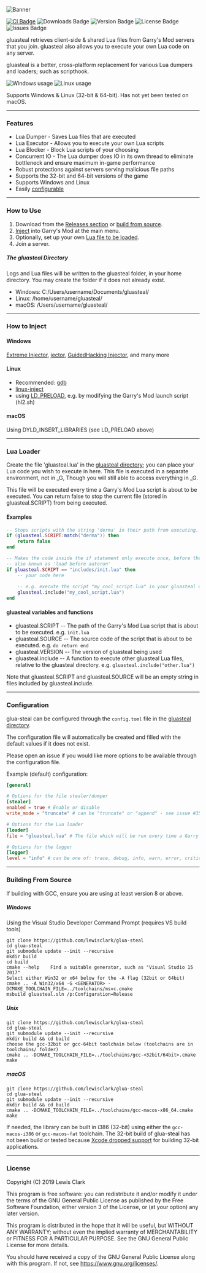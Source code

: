 ![Banner](https://i.imgur.com/LqJQrsL.png)

[![CI Badge](https://github.com/lewisclark/glua-steal/workflows/CI/badge.svg)](https://github.com/lewisclark/glua-steal/actions?query=workflow%3Aci)
![Downloads Badge](https://img.shields.io/github/downloads/lewisclark/glua-steal/total)
![Version Badge](https://img.shields.io/badge/version-2.0-green)
![License Badge](https://img.shields.io/github/license/lewisclark/glua-steal)
![Issues Badge](https://img.shields.io/github/issues/lewisclark/glua-steal)

gluasteal retrieves client-side & shared Lua files from Garry's Mod servers that you join. gluasteal also allows you to execute your own Lua code on any server.

gluasteal is a better, cross-platform replacement for various Lua dumpers and loaders; such as scripthook.

![Windows usage](https://i.imgur.com/j38AKQ7.png)
![Linux usage](https://i.imgur.com/N7reRXS.png)

Supports Windows & Linux (32-bit & 64-bit). Has not yet been tested on macOS.

---

### Features

* Lua Dumper - Saves Lua files that are executed
* Lua Executor - Allows you to execute your own Lua scripts
* Lua Blocker - Block Lua scripts of your choosing
* Concurrent IO - The Lua dumper does IO in its own thread to eliminate bottleneck and ensure maximum in-game performance
* Robust protections against servers serving malicious file paths
* Supports the 32-bit and 64-bit versions of the game
* Supports Windows and Linux
* Easily [configurable](#configuration)

---

### How to Use

1. Download from the [Releases section](https://github.com/lewisclark/glua-steal/releases) or [build from source](#Building-From-Source).
2. [Inject](#How-to-Inject) into Garry's Mod at the main menu.
3. Optionally, set up your own [Lua file to be loaded](#lua-loader).
4. Join a server.

##### The gluasteal Directory

Logs and Lua files will be written to the gluasteal folder, in your home directory. You may create the folder if it does not already exist.

* Windows: C:/Users/username/Documents/gluasteal/
* Linux: /home/username/gluasteal/
* macOS: /Users/username/gluasteal/

---

### How to Inject

#### Windows

[Extreme Injector](https://github.com/master131/ExtremeInjector), [jector](https://github.com/lewisclark/jector), [GuidedHacking Injector](https://github.com/guided-hacking/GuidedHacking-Injector), and many more

#### Linux

- Recommended: [gdb](https://github.com/AimTuxOfficial/AimTux/blob/master/load)
- [linux-inject](https://github.com/gaffe23/linux-inject)
- using [LD_PRELOAD](https://man7.org/linux/man-pages/man8/ld.so.8.html), e.g. by modifying the Garry's Mod launch script (hl2.sh)

#### macOS

Using DYLD\_INSERT\_LIBRARIES (see LD\_PRELOAD above)

---

### Lua Loader

Create the file 'gluasteal.lua' in the [gluasteal directory](#the-gluasteal-directory); you can place your Lua code you wish to execute in here. This file is executed in a separate environment, not in \_G, Though you will still able to access everything in \_G.

This file will be executed every time a Garry's Mod Lua script is about to be executed. You can return false to stop the current file (stored in gluasteal.SCRIPT) from being executed.

#### Examples

```lua
-- Stops scripts with the string 'derma' in their path from executing.
if (gluasteal.SCRIPT:match("derma")) then
	return false
end
```

```lua
-- Makes the code inside the if statement only execute once, before the first Lua file is loaded
-- also known as 'load before autorun'
if gluasteal.SCRIPT == "includes/init.lua" then
    -- your code here
    
    -- e.g. execute the script "my_cool_script.lua" in your gluasteal directory
    gluasteal.include("my_cool_script.lua")
end
```

#### gluasteal variables and functions
- gluasteal.SCRIPT -- The path of the Garry's Mod Lua script that is about to be executed. e.g. `init.lua`
- gluasteal.SOURCE -- The source code of the script that is about to be executed. e.g. `do return end`
- gluasteal.VERSION -- The version of gluasteal being used
- gluasteal.include -- A function to execute other gluasteal Lua files, relative to the gluasteal directory. e.g. `gluasteal.include("other.lua")`

Note that gluasteal.SCRIPT and gluasteal.SOURCE will be an empty string in files included by gluasteal.include.

---

### Configuration

glua-steal can be configured through the `config.toml` file in the [gluasteal directory](#the-gluasteal-directory).

The configuration file will automatically be created and filled with the default values if it does not exist.

Please open an issue if you would like more options to be available through the configuration file.

Example (default) configuration:
```toml
[general]

# Options for the file stealer/dumper
[stealer]
enabled = true # Enable or disable
write_mode = "truncate" # can be "truncate" or "append" - see issue #35 for info

# Options for the Lua loader
[loader]
file = "gluasteal.lua" # The file which will be run every time a Garry's Mod script is executed - relative to the glua-steal directory

# Options for the logger
[logger]
level = "info" # can be one of: trace, debug, info, warn, error, critical
```

---

### Building From Source

If building with GCC, ensure you are using at least version 8 or above.

##### Windows

Using the Visual Studio Developer Command Prompt (requires VS build tools)

```
git clone https://github.com/lewisclark/glua-steal
cd glua-steal
git submodule update --init --recursive
mkdir build
cd build
cmake --help	Find a suitable generator, such as "Visual Studio 15 2017"
Select either Win32 or x64 below for the -A flag (32bit or 64bit)
cmake .. -A Win32/x64 -G <GENERATOR> -DCMAKE_TOOLCHAIN_FILE=../toolchains/msvc.cmake 
msbuild gluasteal.sln /p:Configuration=Release
```

##### Unix
```
git clone https://github.com/lewisclark/glua-steal
cd glua-steal
git submodule update --init --recursive
mkdir build && cd build
choose the gcc-32bit or gcc-64bit toolchain below (toolchains are in toolchains/ folder)
cmake .. -DCMAKE_TOOLCHAIN_FILE=../toolchains/gcc-<32bit/64bit>.cmake
make
```

##### macOS
```
git clone https://github.com/lewisclark/glua-steal
cd glua-steal
git submodule update --init --recursive
mkdir build && cd build
cmake .. -DCMAKE_TOOLCHAIN_FILE=../toolchains/gcc-macos-x86_64.cmake
make
```

If needed, the library can be built in i386 (32-bit) using either the `gcc-macos-i386` or `gcc-macos-fat` toolchain. The 32-bit build of glua-steal has not been build or tested because [Xcode dropped support](/commit/b54eb95f1412f36d0609ebc59a0af23608d6ea75) for building 32-bit applications.

---

### License

Copyright (C) 2019 Lewis Clark

This program is free software: you can redistribute it and/or modify
it under the terms of the GNU General Public License as published by
the Free Software Foundation, either version 3 of the License, or
(at your option) any later version.

This program is distributed in the hope that it will be useful,
but WITHOUT ANY WARRANTY; without even the implied warranty of
MERCHANTABILITY or FITNESS FOR A PARTICULAR PURPOSE.  See the
GNU General Public License for more details.

You should have received a copy of the GNU General Public License
along with this program.  If not, see <https://www.gnu.org/licenses/>.
